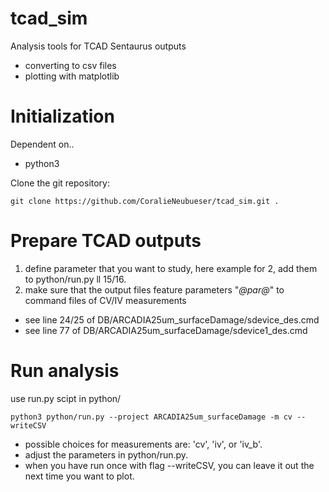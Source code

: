 tcad_sim
============

Analysis tools for TCAD Sentaurus outputs
- converting to csv files
- plotting with matplotlib

# Initialization
Dependent on..
- python3

Clone the git repository:
~~~
git clone https://github.com/CoralieNeubueser/tcad_sim.git .
~~~

# Prepare TCAD outputs
1. define parameter that you want to study, here example for 2, add them to python/run.py ll 15/16.
2. make sure that the output files feature parameters "_@par@_" to command files of CV/IV measurements
- see line 24/25 of DB/ARCADIA25um_surfaceDamage/sdevice_des.cmd
- see line 77 of DB/ARCADIA25um_surfaceDamage/sdevice1_des.cmd

# Run analysis
use run.py scipt in python/

~~~
python3 python/run.py --project ARCADIA25um_surfaceDamage -m cv --writeCSV
~~~

- possible choices for measurements are: 'cv', 'iv', or 'iv_b'.
- adjust the parameters in python/run.py.
- when you have run once with flag --writeCSV, you can leave it out the next time you want to plot.
